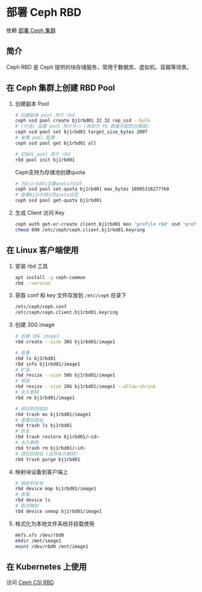 # 部署 Ceph RBD

依赖 [部署 Ceph 集群](1-deploy-ceph-cluster.md)

## 简介

Ceph RBD 是 Ceph 提供的块存储服务，常用于数据库、虚拟机、容器等场景。

## 在 Ceph 集群上创建 RBD Pool

1. 创建副本 Pool 
    
    ```bash
    # 创建副本 pool 用于 rbd
    ceph osd pool create bj1rbd01 32 32 rep_ssd --bulk
    # (可选) 设置 pool 预计大小 (有助于 PG 数量分配到合理值)
    ceph osd pool set bj1rbd01 target_size_bytes 200T
    # 查看 pool 配置
    ceph osd pool get bj1rbd01 all

    # 初始化 pool 用于 rbd
    rbd pool init bj1rbd01
    ```

    Ceph支持为存储池创建quota

   ```bash
   # 为bj1rbd01设置quota为10T
   ceph osd pool set-quota bj1rbd01 max_bytes 10995116277760
   # 查看bj1rbd01的quota设定
   ceph osd pool get-quota bj1rbd01
   ```
    
3. 生成 Client 访问 Key
    
    ```bash
    ceph auth get-or-create client.bj1rbd01 mon 'profile rbd' osd 'profile rbd pool=bj1rbd01' mgr 'profile rbd pool=bj1rbd01' |tee /etc/ceph/ceph.client.bj1rbd01.keyring
    chmod 600 /etc/ceph/ceph.client.bj1rbd01.keyring
    ```

## 在 Linux 客户端使用

1. 安装 rbd 工具

    ```bash
    apt install -y ceph-common
    rbd --version
    ```
    
2. 获取 conf 和 key 文件存放到 `/etc/ceph` 目录下
    
    ```bash
    /etc/ceph/ceph.conf
    /etc/ceph/ceph.client.bj1rbd01.keyring
    ```
    
3. 创建 30G image 
    
    ```bash
    # 创建 30G image1
    rbd create --size 30G bj1rbd01/image1

    # 查看
    rbd ls bj1rbd01
    rbd info bj1rbd01/image1
    # 扩容
    rbd resize --size 50G bj1rbd01/image1
    # 缩容
    rbd resize --size 20G bj1rbd01/image1 --allow-shrink
    # 永久删除
    rbd rm bj1rbd01/image1

    # 移动到回收站
    rbd trash mv bj1rbd01/image1
    # 查看回收站
    rbd trash ls bj1rbd01
    # 恢复
    rbd trash restore bj1rbd01/<id>
    # 永久删除
    rbd trash rm bj1rbd01/<id>
    # 清空回收站 (这将永久删除)
    rbd trash purge bj1rbd01
    ```

4. 映射块设备到客户端上

    ```bash
    # 映射到本地
    rbd device map bj1rbd01/image1
    # 查看
    rbd device ls
    # 取消映射
    rbd device unmap bj1rbd01/image1
    ```

5. 格式化为本地文件系统并挂载使用

    ```bash
    mkfs.xfs /dev/rbd0
    mkdir /mnt/image1
    mount /dev/rbd0 /mnt/image1
    ```

## 在 Kubernetes 上使用

访问 [Ceph CSI RBD](../../core/ceph-csi-rbd/README.md)
